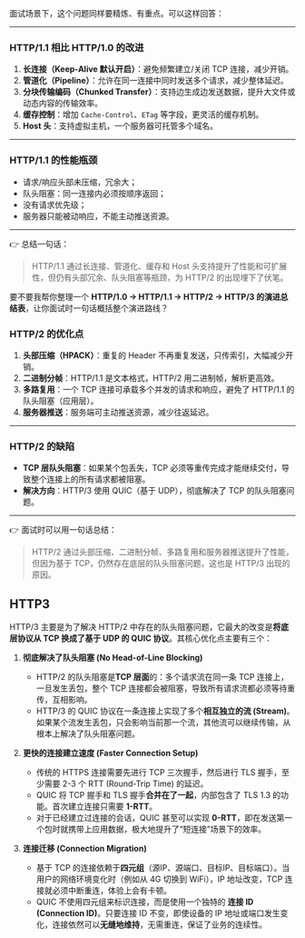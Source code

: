
面试场景下，这个问题同样要精炼、有重点。可以这样回答：

---

### **HTTP/1.1 相比 HTTP/1.0 的改进**

1. **长连接（Keep-Alive 默认开启）**：避免频繁建立/关闭 TCP 连接，减少开销。
2. **管道化（Pipeline）**：允许在同一连接中同时发送多个请求，减少整体延迟。
3. **分块传输编码（Chunked Transfer）**：支持边生成边发送数据，提升大文件或动态内容的传输效率。
4. **缓存控制**：增加 `Cache-Control`、`ETag` 等字段，更灵活的缓存机制。
5. **Host 头**：支持虚拟主机，一个服务器可托管多个域名。

---

### **HTTP/1.1 的性能瓶颈**

* 请求/响应头部未压缩，冗余大；
* 队头阻塞：同一连接内必须按顺序返回；
* 没有请求优先级；
* 服务器只能被动响应，不能主动推送资源。

---

👉 总结一句话：

> HTTP/1.1 通过长连接、管道化、缓存和 Host 头支持提升了性能和可扩展性，但仍有头部冗余、队头阻塞等瓶颈，为 HTTP/2 的出现埋下了伏笔。

要不要我帮你整理一个 **HTTP/1.0 → HTTP/1.1 → HTTP/2 → HTTP/3 的演进总结表**，让你面试时一句话概括整个演进路线？


### **HTTP/2 的优化点**

1. **头部压缩（HPACK）**：重复的 Header 不再重复发送，只传索引，大幅减少开销。
2. **二进制分帧**：HTTP/1.1 是文本格式，HTTP/2 用二进制帧，解析更高效。
3. **多路复用**：一个 TCP 连接可承载多个并发的请求和响应，避免了 HTTP/1.1 的队头阻塞（应用层）。
4. **服务器推送**：服务端可主动推送资源，减少往返延迟。

---

### **HTTP/2 的缺陷**

* **TCP 层队头阻塞**：如果某个包丢失，TCP 必须等重传完成才能继续交付，导致整个连接上的所有请求都被阻塞。
* **解决方向**：HTTP/3 使用 QUIC（基于 UDP），彻底解决了 TCP 的队头阻塞问题。

---

👉 面试时可以用一句话总结：

> HTTP/2 通过头部压缩、二进制分帧、多路复用和服务器推送提升了性能，但因为基于 TCP，仍然存在底层的队头阻塞问题，这也是 HTTP/3 出现的原因。


## HTTP3

HTTP/3 主要是为了解决 HTTP/2 中存在的队头阻塞问题，它最大的改变是**将底层协议从 TCP 换成了基于 UDP 的 QUIC 协议**。其核心优化点主要有三个：

1.  **彻底解决了队头阻塞 (No Head-of-Line Blocking)**
    * HTTP/2 的队头阻塞是**TCP 层面**的：多个请求流在同一条 TCP 连接上，一旦发生丢包，整个 TCP 连接都会被阻塞，导致所有请求流都必须等待重传，互相影响。
    * HTTP/3 的 QUIC 协议在一条连接上实现了多个**相互独立的流 (Stream)**。如果某个流发生丢包，只会影响当前那一个流，其他流可以继续传输，从根本上解决了队头阻塞问题。

2.  **更快的连接建立速度 (Faster Connection Setup)**
    * 传统的 HTTPS 连接需要先进行 TCP 三次握手，然后进行 TLS 握手，至少需要 2-3 个 RTT (Round-Trip Time) 的延迟。
    * QUIC 将 TCP 握手和 TLS 握手**合并在了一起**，内部包含了 TLS 1.3 的功能。首次建立连接只需要 **1-RTT**。
    * 对于已经建立过连接的会话，QUIC 甚至可以实现 **0-RTT**，即在发送第一个包时就携带上应用数据，极大地提升了“短连接”场景下的效率。

3.  **连接迁移 (Connection Migration)**
    * 基于 TCP 的连接依赖于**四元组**（源IP、源端口、目标IP、目标端口）。当用户的网络环境变化时（例如从 4G 切换到 WiFi），IP 地址改变，TCP 连接就必须中断重连，体验上会有卡顿。
    * QUIC 不使用四元组来标识连接，而是使用一个独特的 **连接 ID (Connection ID)**。只要连接 ID 不变，即使设备的 IP 地址或端口发生变化，连接依然可以**无缝地维持**，无需重连，保证了业务的连续性。
